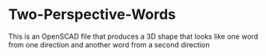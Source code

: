 # Two-Perspective-Words
This is an OpenSCAD file that produces a 3D shape that looks like one word from one direction and another word from a second direction
